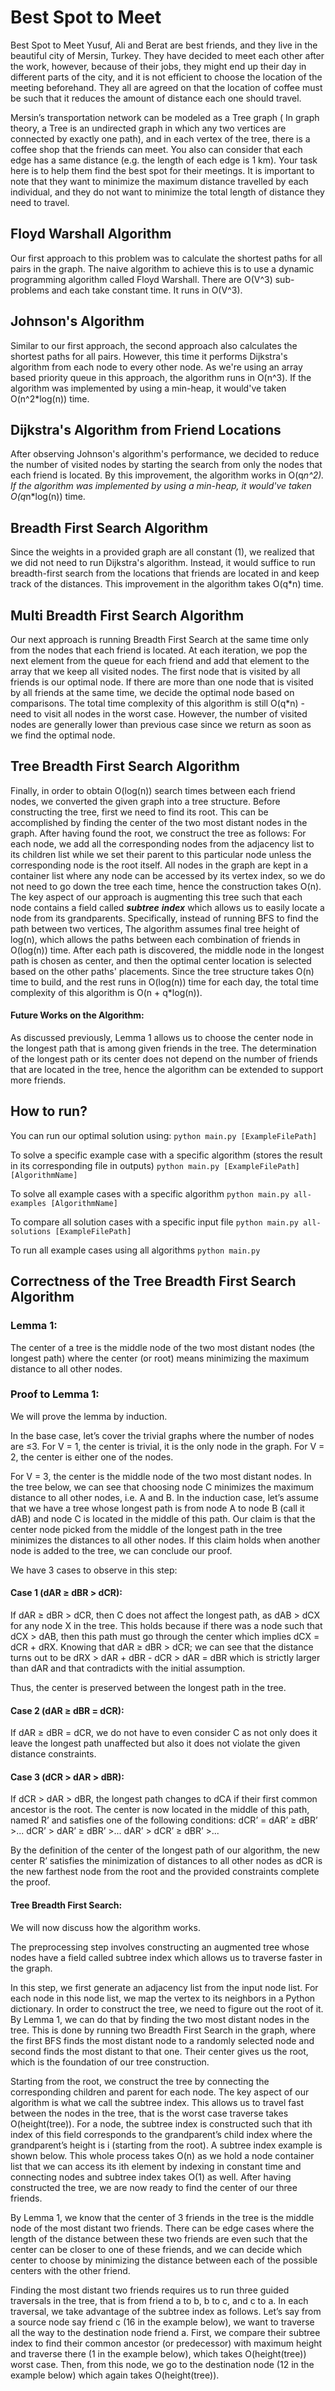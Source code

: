 # Best Spot to Meet

Best Spot to Meet
Yusuf, Ali and Berat are best friends, and they live in the beautiful city of Mersin, Turkey. They have decided to meet 
each other after the work, however, because of their jobs, they might end up their day in different parts of the city, 
and it is not efficient to choose the location of the meeting beforehand. They all are agreed on that the location of 
coffee must be such that it reduces the amount of distance each one should travel.

Mersin’s transportation network can be modeled as a Tree graph ( In graph theory, a Tree is an undirected graph in which
any two vertices are connected by exactly one path), and in each vertex of the tree, there is a coffee shop that the 
friends can meet. You also can consider that each edge has a same distance (e.g. the length of each edge is 1 km). Your
task here is to help them find the best spot for their meetings. It is important to note that they want to minimize 
the maximum distance travelled by each individual, and they do not want to minimize the total length of distance they 
need to travel.

## Floyd Warshall Algorithm

Our first approach to this problem was to calculate the shortest paths for all pairs in the graph. The naive algorithm
to achieve this is to use a dynamic programming algorithm called Floyd Warshall. There are O(V^3) sub-problems and each
take constant time. It runs in O(V^3).

## Johnson's Algorithm

Similar to our first approach, the second approach also calculates the shortest paths for all pairs. However, this time
it performs Dijkstra's algorithm from each node to every other node. As we're using an array based priority queue in
this approach, the algorithm runs in O(n^3). If the algorithm was implemented by using a min-heap, it would've taken
O(n^2*log(n)) time.

## Dijkstra's Algorithm from Friend Locations

After observing Johnson's algorithm's performance, we decided to reduce the number of visited nodes by starting the
search from only the nodes that each friend is located. By this improvement, the algorithm works in O(q*n^2). 
If the algorithm was implemented by using a min-heap, it would've taken O(q*n*log(n)) time.

## Breadth First Search Algorithm

Since the weights in a provided graph are all constant (1), we realized that we did not need to run Dijkstra's 
algorithm. Instead, it would suffice to run breadth-first search from the locations that friends are located in and
keep track of the distances. This improvement in the algorithm takes O(q*n) time.

## Multi Breadth First Search Algorithm

Our next approach is running Breadth First Search at the same time only from the nodes that each friend is located. 
At each iteration, we pop the next element from the queue for each friend and add that element to the array that we 
keep all visited nodes. The first node that is visited by all friends is our optimal node. If there are more than one
node that is visited by all friends at the same time, we decide the optimal node based on comparisons. The total time 
complexity of this algorithm is still O(q*n) - need to visit all nodes in the worst case. However, the number of visited 
nodes are generally lower than previous case since we return as soon as we find the optimal node.

## Tree Breadth First Search Algorithm

Finally, in order to obtain O(log(n)) search times between each friend nodes, we converted the given graph into a tree
structure. Before constructing the tree, first we need to find its root. This can be accomplished by finding the
center of the two most distant nodes in the graph. After having found the root, we construct the tree as follows: 
For each node, we add all the corresponding nodes from the adjacency list to its children list while we set their parent to this
particular node unless the corresponding node is the root itself. All nodes in the graph are kept in a container list
where any node can be accessed by its vertex index, so we do not need to go down the tree each time, hence the construction
takes O(n). The key aspect of our approach is augmenting this tree such that each node contains a field called **_subtree_** 
**_index_** which allows us to easily locate a node from its grandparents. Specifically, instead of running BFS to find
the path between two vertices, The algorithm assumes final tree height of log(n),
which allows the paths between each combination of friends in O(log(n)) time. After each path is discovered, the middle
node in the longest path is chosen as center, and then the optimal center location is selected based on the other paths'
placements. Since the tree structure takes O(n) time to build, and the rest runs in O(log(n)) time for each day,
the total time complexity of this algorithm is O(n + q*log(n)).

#### Future Works on the Algorithm:

As discussed previously, Lemma 1 allows us to choose the center node in the longest path that is among given friends in the tree. The determination of the longest path or its center does not depend on the number of friends that are located in the tree, hence the algorithm can be extended to support more friends.  

## How to run?
You can run our optimal solution using:
```python main.py [ExampleFilePath]```

To solve a specific example case with a specific algorithm (stores the result in its corresponding file in outputs)
```python main.py [ExampleFilePath] [AlgorithmName]```

To solve all example cases with a specific algorithm
```python main.py all-examples [AlgorithmName]```

To compare all solution cases with a specific input file
```python main.py all-solutions [ExampleFilePath]```

To run all example cases using all algorithms
```python main.py```

## Correctness of the Tree Breadth First Search Algorithm

### Lemma 1:

The center of a tree is the middle node of the two most distant nodes (the longest path) where the center (or root) means minimizing the maximum distance to all other nodes.

### Proof to Lemma 1:

We will prove the lemma by induction.

In the base case, let’s cover the trivial graphs where the number of nodes are ≤3. For V = 1, the center is trivial, it is the only node in the graph. For V = 2, the center is either one of the nodes. 

For V = 3, the center is the middle node of the two most distant nodes. In the tree below, we can see that choosing node C minimizes the maximum distance to all other nodes, i.e. A and B.
In the induction case, let’s assume that we have a tree whose longest path is from node A to node B (call it dAB) and node C is located in the middle of this path. Our claim is that the center node picked from the middle of the longest path in the tree minimizes the distances to all other nodes. If this claim holds when another node is added to the tree, we can conclude our proof.

We have 3 cases to observe in this step:

#### Case 1 (dAR ≥ dBR > dCR):
If dAR ≥ dBR > dCR, then C does not affect the longest path, as dAB > dCX for any node X in the tree. This holds because if there was a node such that dCX > dAB, then this path must go through the center which implies dCX = dCR + dRX. Knowing that dAR ≥ dBR > dCR; we can see that the distance turns out to be  dRX > dAR + dBR - dCR > dAR = dBR which is strictly larger than dAR and that contradicts with the initial assumption.

Thus, the center is preserved between the longest path in the tree.

#### Case 2 (dAR ≥ dBR = dCR):
If dAR ≥ dBR = dCR, we do not have to even consider C as not only does it leave the longest path unaffected but also it does not violate the given distance constraints.

#### Case 3 (dCR > dAR > dBR):
If dCR > dAR > dBR, the longest path changes to dCA if their first common ancestor is the root. The center is now located in the middle of this path, named R’ and satisfies one of the following conditions:
dCR’ = dAR’ ≥ dBR’ >...
dCR’ > dAR’ ≥ dBR’ >...
dAR’ > dCR’ ≥ dBR’ >...

By the definition of the center of the longest path of our algorithm, the new center R’ satisfies the minimization of distances to all other nodes as dCR is the new farthest node from the root and the provided constraints complete the proof.



#### Tree Breadth First Search: 


We will now discuss how the algorithm works. 

The preprocessing step involves constructing an augmented tree whose nodes have a field called subtree index which allows us to traverse faster in the graph.

In this step, we first generate an adjacency list from the input node list. For each node in this node list, we map the vertex to its neighbors in a Python dictionary. In order to construct the tree, we need to figure out the root of it. By Lemma 1, we can do that by finding the two most distant nodes in the tree. This is done by running two Breadth First Search in the graph, where the first BFS finds the most distant node to a randomly selected node and second finds the most distant to that one. Their center gives us the root, which is the foundation of our tree construction.

Starting from the root, we construct the tree by connecting the corresponding children and parent for each node. The key aspect of our algorithm is what we call the subtree index. This allows us to travel fast between the nodes in the tree, that is the worst case traverse takes O(height(tree)). For a node, the subtree index is constructed such that  ith index of this field corresponds to the grandparent’s child index where the grandparent’s height is i (starting from the root). A subtree index example is shown below. This whole process takes O(n) as we hold a node container list that we can access its ith element by indexing in constant time and connecting nodes and subtree index takes O(1) as well.
After having constructed the tree, we are now ready to find the center of our three friends.

By Lemma 1, we know that the center of 3 friends in the tree is the middle node of the most distant two friends. There can be edge cases where the length of the distance between these two friends are even such that the center can be closer to one of these friends, and we can decide which center to choose by minimizing the distance between each of the possible centers with the other friend.

Finding the most distant two friends requires us to run three guided traversals in the tree, that is from friend a to b, b to c, and c to a. In each traversal, we take advantage of the subtree index as follows. Let’s say from a source node say friend c (16 in the example below), we want to traverse all the way to the destination node friend a. First, we compare their subtree index to find their common ancestor (or predecessor) with maximum height and traverse there (1 in the example below), which takes O(height(tree)) worst case. Then, from this node, we go to the destination node (12 in the example below) which again takes O(height(tree)).


